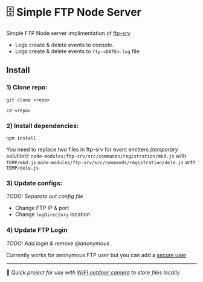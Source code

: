 # 🗄 Simple FTP Node Server

Simple FTP Node server implimentation of [ftp-srv](https://www.npmjs.com/package/ftp-srv#file-system).

 - Logs create & delete events to console.
 - Logs create & delete events to `ftp-<DATE>.log` file


## Install

### 1) Clone repo:

 `git clone <repo>`

 `cd <repo>`

### 2) Install dependencies:

 `npm install`

 You need to replace two files in ftp-srv for event emitters _(temporary solution)_:
    `node-modules/ftp-srv/src/commands/registration/mkd.js` with `TEMP/mkd.js`
    `node-modules/ftp-srv/src/commands/registration/dele.js` with `TEMP/dele.js`

### 3) Update configs:

 _TODO: Separate out config file_

 - Change FTP IP & port
 - Change `logDirectory` location

### 4) Update FTP Login

_TODO: Add login & remove @anonymous_

Currently works for anonymous FTP user but you can add a [secure user](https://github.com/trs/ftp-srv/tree/4205caf7acce9457f65d71f7e6bd018dae063353#login)

<hr/>

🎥 _Quick project for use with [WIFI outdoor camera](https://www.amazon.com/Wireless-Security-Waterproof-Surveillance-Detection/dp/B077889YRN/) to store files locally_ 






